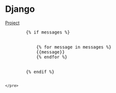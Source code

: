 <h1> Django </h1>
<a href="#project">Project</a>

<section class="project">
    <pre>
        {% if messages %}
        <div class="alert alert-primary" role="alert">
            {% for message in messages %}
            {{message}}
            {% endfor %}
        </div>
        {% endif %}
        
    </pre>
</section>
